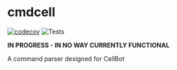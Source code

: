 # cmdcell

[![codecov](https://codecov.io/gh/willumz/cmdcell/branch/master/graph/badge.svg?token=XYTNQSVAS5)](https://codecov.io/gh/willumz/cmdcell)
![Tests](https://github.com/willumz/cmdcell/actions/workflows/tests.js.yml/badge.svg)

**IN PROGRESS - IN NO WAY CURRENTLY FUNCTIONAL**

A command parser designed for CellBot

